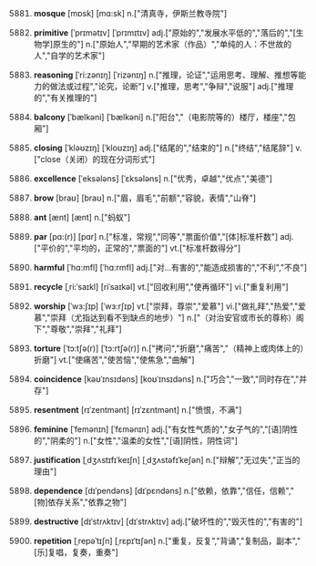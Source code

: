 5881. **mosque**
[mɒsk]  [mɑ:sk]
n.["清真寺，伊斯兰教寺院"]  

5882. **primitive**
[ˈprɪmətɪv]  [ˈprɪmɪtɪv]
adj.["原始的","发展水平低的","落后的","[生物学]原生的"]  n.["原始人","早期的艺术家（作品）","单纯的人：不世故的人","自学的艺术家"]  

5883. **reasoning**
[ˈri:zənɪŋ]  [ˈrizənɪŋ]
n.["推理，论证","运用思考、理解、推想等能力的做法或过程","论究，论断"]  v.["推理，思考","争辩","说服"]  adj.["推理的","有关推理的"]  

5884. **balcony**
[ˈbælkəni]  [ˈbælkəni]
n.["阳台","（电影院等的）楼厅，楼座","包厢"]  

5885. **closing**
[ˈkləʊzɪŋ]  [ˈkloʊzɪŋ]
adj.["结尾的","结束的"]  n.["终结","结尾辞"]  v.["close（关闭）的现在分词形式"]  

5886. **excellence**
[ˈeksələns]  [ˈɛksələns]
n.["优秀，卓越","优点","美德"]  

5887. **brow**
[braʊ]  [braʊ]
n.["眉，眉毛","前额","容貌，表情","山脊"]  

5888. **ant**
[ænt]  [ænt]
n.["蚂蚁"]  

5889. **par**
[pɑ:(r)]  [pɑr]
n.["标准，常规","同等","票面价值","[体]标准杆数"]  adj.["平价的","平均的，正常的","票面的"]  vt.["标准杆数得分"]  

5890. **harmful**
[ˈhɑ:mfl]  [ˈhɑ:rmfl]
adj.["对…有害的","能造成损害的","不利","不良"]  

5891. **recycle**
[ˌri:ˈsaɪkl]  [riˈsaɪkəl]
vt.["回收利用","使再循环"]  vi.["重复利用"]  

5892. **worship**
[ˈwɜ:ʃɪp]  [ˈwɜ:rʃɪp]
vt.["崇拜，尊崇","爱慕"]  vi.["做礼拜","热爱","爱慕","崇拜（尤指达到看不到缺点的地步）"]  n.["（对治安官或市长的尊称）阁下","尊敬","崇拜","礼拜"]  

5893. **torture**
[ˈtɔ:tʃə(r)]  [ˈtɔ:rtʃə(r)]
n.["拷问","折磨","痛苦","（精神上或肉体上的）折磨"]  vt.["使痛苦","使苦恼","使焦急","曲解"]  

5894. **coincidence**
[kəʊˈɪnsɪdəns]  [koʊˈɪnsɪdəns]
n.["巧合","一致","同时存在","并存"]  

5895. **resentment**
[rɪˈzentmənt]  [rɪˈzɛntmənt]
n.["愤恨，不满"]  

5896. **feminine**
[ˈfemənɪn]  [ˈfɛmənɪn]
adj.["有女性气质的","女子气的","[语]阴性的","阴柔的"]  n.["女性","温柔的女性","[语]阴性，阴性词"]  

5897. **justification**
[ˌdʒʌstɪfɪˈkeɪʃn]  [ˌdʒʌstəfɪˈkeʃən]
n.["辩解","无过失","正当的理由"]  

5898. **dependence**
[dɪˈpendəns]  [dɪˈpɛndəns]
n.["依赖，依靠","信任，信赖","[物]依存关系","依靠之物"]  

5899. **destructive**
[dɪˈstrʌktɪv]  [dɪˈstrʌktɪv]
adj.["破坏性的","毁灭性的","有害的"]  

5900. **repetition**
[ˌrepəˈtɪʃn]  [ˌrɛpɪˈtɪʃən]
n.["重复，反复","背诵","复制品，副本","[乐]复唱，复奏，重奏"]  

